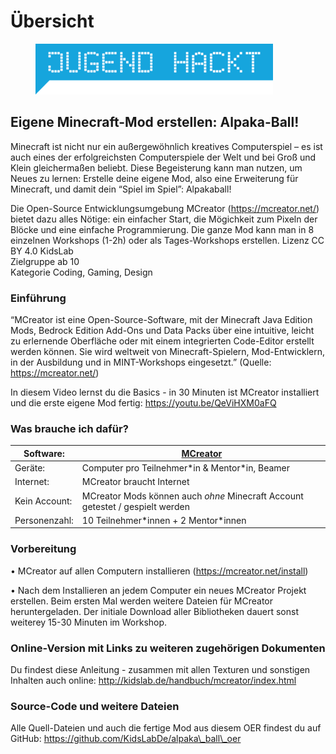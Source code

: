 # Übersicht

<figure><img src="../.gitbook/assets/jugendhackt-schrift.png" alt=""><figcaption></figcaption></figure>

## Eigene Minecraft-Mod erstellen: Alpaka-Ball! <a href="#xe110ec7c7ab5a31dae55df6ac3260443cec44ca" id="xe110ec7c7ab5a31dae55df6ac3260443cec44ca"></a>

Minecraft ist nicht nur ein außergewöhnlich kreatives Computerspiel – es ist auch eines der erfolgreichsten Computerspiele der Welt und bei Groß und Klein gleichermaßen beliebt. Diese Begeisterung kann man nutzen, um Neues zu lernen: Erstelle deine eigene Mod, also eine Erweiterung für Minecraft, und damit dein “Spiel im Spiel”: Alpakaball!

Die Open-Source Entwicklungsumgebung MCreator (https://mcreator.net/) bietet dazu alles Nötige: ein einfacher Start, die Mögichkeit zum Pixeln der Blöcke und eine einfache Programmierung. Die ganze Mod kann man in 8 einzelnen Workshops (1-2h) oder als Tages-Workshops erstellen. Lizenz CC BY 4.0 KidsLab\
Zielgruppe ab 10\
Kategorie Coding, Gaming, Design

### Einführung

“MCreator ist eine Open-Source-Software, mit der Minecraft Java Edition Mods, Bedrock Edition Add-Ons und Data Packs über eine intuitive, leicht zu erlernende Oberfläche oder mit einem integrierten Code-Editor erstellt werden können. Sie wird weltweit von Minecraft-Spielern, Mod-Entwicklern, in der Ausbildung und in MINT-Workshops eingesetzt.” (Quelle: https://mcreator.net/)

In diesem Video lernst du die Basics - in 30 Minuten ist MCreator installiert und die erste eigene Mod fertig: https://youtu.be/QeViHXM0aFQ

### Was brauche ich dafür?

| Software:     | [MCreator](https://mcreator.net/download)                                     |
| ------------- | ----------------------------------------------------------------------------- |
| Geräte:       | Computer pro Teilnehmer\*in & Mentor\*in, Beamer                              |
| Internet:     | MCreator braucht Internet                                                     |
| Kein Account: | MCreator Mods können auch _ohne_ Minecraft Account getestet / gespielt werden |
| Personenzahl: | 10 Teilnehmer\*innen + 2 Mentor\*innen                                        |

### Vorbereitung

•          MCreator auf allen Computern installieren (https://mcreator.net/install)

•          Nach dem Installieren an jedem Computer ein neues MCreator Projekt erstellen. Beim ersten Mal werden weitere Dateien für MCreator heruntergeladen. Der initiale Download aller Bibliotheken dauert sonst weiterey 15-30 Minuten im Workshop.

### Online-Version mit Links zu weiteren zugehörigen Dokumenten

Du findest diese Anleitung - zusammen mit allen Texturen und sonstigen Inhalten auch online: http://kidslab.de/handbuch/mcreator/index.html

### Source-Code und weitere Dateien

Alle Quell-Dateien und auch die fertige Mod aus diesem OER findest du auf GitHub: https://github.com/KidsLabDe/alpaka\_ball\_oer
